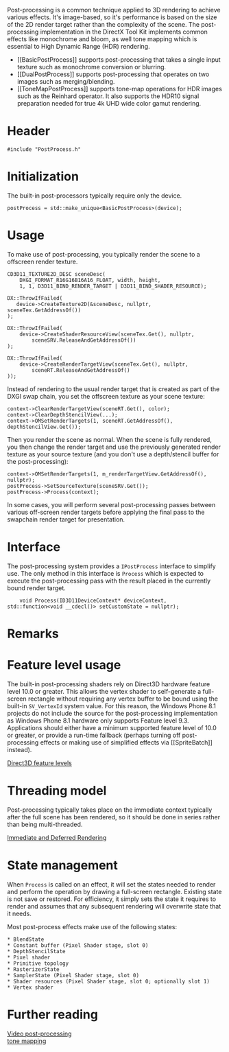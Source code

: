 Post-processing is a common technique applied to 3D rendering to achieve various effects. It's image-based, so it's performance is based on the size of the 2D render target rather than the complexity of the scene. The post-processing implementation in the DirectX Tool Kit implements common effects like monochrome and bloom, as well tone mapping which is essential to High Dynamic Range (HDR) rendering.

* [[BasicPostProcess]] supports post-processing that takes a single input texture such as monochrome conversion or blurring.
* [[DualPostProcess]] supports post-processing that operates on two images such as merging/blending.
* [[ToneMapPostProcess]] supports tone-map operations for HDR images such as the Reinhard operator. It also supports the HDR10 signal preparation needed for true 4k UHD wide color gamut rendering.

# Header

    #include "PostProcess.h"

# Initialization

The built-in post-processors typically require only the device.

    postProcess = std::make_unique<BasicPostProcess>(device);

# Usage

To make use of post-processing, you typically render the scene to a offscreen render texture.

    CD3D11_TEXTURE2D_DESC sceneDesc(
        DXGI_FORMAT_R16G16B16A16_FLOAT, width, height,
        1, 1, D3D11_BIND_RENDER_TARGET | D3D11_BIND_SHADER_RESOURCE);

    DX::ThrowIfFailed(
       device->CreateTexture2D(&sceneDesc, nullptr, sceneTex.GetAddressOf())
    );

    DX::ThrowIfFailed(
        device->CreateShaderResourceView(sceneTex.Get(), nullptr,
            sceneSRV.ReleaseAndGetAddressOf())
    );

    DX::ThrowIfFailed(
        device->CreateRenderTargetView(sceneTex.Get(), nullptr,
            sceneRT.ReleaseAndGetAddressOf()
    ));

Instead of rendering to the usual render target that is created as part of the DXGI swap chain, you set the offscreen texture as your scene texture:

    context->ClearRenderTargetView(sceneRT.Get(), color);
    context->ClearDepthStencilView(...);
    context->OMSetRenderTargets(1, sceneRT.GetAddressOf(), depthStencilView.Get());

Then you render the scene as normal. When the scene is fully rendered, you then change the render target and use the previously generated render texture as your source texture (and you don't use a depth/stencil buffer for the post-processing):

    context->OMSetRenderTargets(1, m_renderTargetView.GetAddressOf(), nullptr);
    postProcess->SetSourceTexture(sceneSRV.Get());
    postProcess->Process(context);

In some cases, you will perform several post-processing passes between various off-screen render targets before applying the final pass to the swapchain render target for presentation.

# Interface

The post-processing system provides a ``IPostProcess`` interface to simplify use. The only method in this interface is ``Process`` which is expected to execute the post-processing pass with the result placed in the currently bound render target.

        void Process(ID3D11DeviceContext* deviceContext, std::function<void __cdecl()> setCustomState = nullptr);

# Remarks



# Feature level usage

The built-in post-processing shaders rely on Direct3D hardware feature level 10.0 or greater. This allows the vertex shader to self-generate a full-screen rectangle without requiring any vertex buffer to be bound using the built-in ``SV_VertexId`` system value. For this reason, the Windows Phone 8.1 projects do not include the source for the post-processing implementation as Windows Phone 8.1 hardware only supports Feature level 9.3. Applications should either have a minimum supported feature level of 10.0 or greater, or provide a run-time fallback (perhaps turning off post-processing effects or making use of simplified effects via [[SpriteBatch]] instead).

[Direct3D feature levels](http://msdn.microsoft.com/en-us/library/windows/desktop/ff476876.aspx)

# Threading model

Post-processing typically takes place on the immediate context typically after the full scene has been rendered, so it should be done in series rather than being multi-threaded.

[Immediate and Deferred Rendering](http://msdn.microsoft.com/en-us/library/windows/desktop/ff476892.aspx)

# State management

When ``Process`` is called on an effect, it will set the states needed to render and perform the operation by drawing a full-screen rectangle. Existing state is not save or restored. For efficiency, it simply sets the state it requires to render and assumes that any subsequent rendering will overwrite state that it needs.

Most post-process effects make use of the following states:

    * BlendState
    * Constant buffer (Pixel Shader stage, slot 0)
    * DepthStencilState
    * Pixel shader
    * Primitive topology
    * RasterizerState
    * SamplerState (Pixel Shader stage, slot 0)
    * Shader resources (Pixel Shader stage, slot 0; optionally slot 1)
    * Vertex shader

# Further reading

[Video post-processing](https://en.wikipedia.org/wiki/Video_post-processing)  
[tone mapping](https://en.wikipedia.org/wiki/Tone_mapping) 